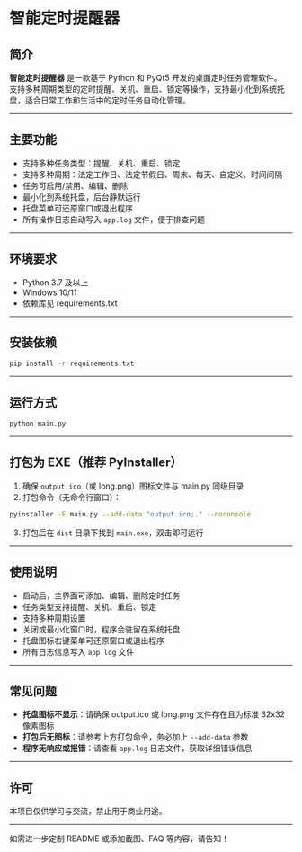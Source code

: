 # 智能定时提醒器

## 简介

**智能定时提醒器** 是一款基于 Python 和 PyQt5 开发的桌面定时任务管理软件。  
支持多种周期类型的定时提醒、关机、重启、锁定等操作，支持最小化到系统托盘，适合日常工作和生活中的定时任务自动化管理。

---

## 主要功能

- 支持多种任务类型：提醒、关机、重启、锁定
- 支持多种周期：法定工作日、法定节假日、周末、每天、自定义、时间间隔
- 任务可启用/禁用、编辑、删除
- 最小化到系统托盘，后台静默运行
- 托盘菜单可还原窗口或退出程序
- 所有操作日志自动写入 `app.log` 文件，便于排查问题

---

## 环境要求

- Python 3.7 及以上
- Windows 10/11
- 依赖库见 requirements.txt

---

## 安装依赖

```bash
pip install -r requirements.txt
```

---

## 运行方式

```bash
python main.py
```

---

## 打包为 EXE（推荐 PyInstaller）

1. 确保 `output.ico`（或 long.png）图标文件与 main.py 同级目录
2. 打包命令（无命令行窗口）：

```bash
pyinstaller -F main.py --add-data "output.ico;." --noconsole
```

3. 打包后在 `dist` 目录下找到 `main.exe`，双击即可运行

---

## 使用说明

- 启动后，主界面可添加、编辑、删除定时任务
- 任务类型支持提醒、关机、重启、锁定
- 支持多种周期设置
- 关闭或最小化窗口时，程序会驻留在系统托盘
- 托盘图标右键菜单可还原窗口或退出程序
- 所有日志信息写入 `app.log` 文件

---

## 常见问题

- **托盘图标不显示**：请确保 output.ico 或 long.png 文件存在且为标准 32x32 像素图标
- **打包后无图标**：请参考上方打包命令，务必加上 `--add-data` 参数
- **程序无响应或报错**：请查看 `app.log` 日志文件，获取详细错误信息

---

## 许可

本项目仅供学习与交流，禁止用于商业用途。

---

如需进一步定制 README 或添加截图、FAQ 等内容，请告知！
